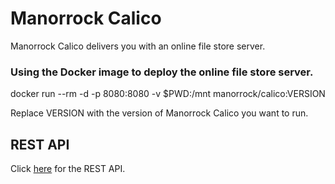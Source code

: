 
# Manorrock Calico

Manorrock Calico delivers you with an online file store server.

### Using the Docker image to deploy the online file store server.

  docker run --rm -d -p 8080:8080 -v $PWD:/mnt manorrock/calico:VERSION

Replace VERSION with the version of Manorrock Calico you want to run.

## REST API

Click [here](REST.md) for the REST API.
